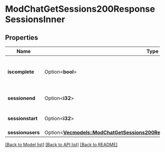 # ModChatGetSessions200ResponseSessionsInner

## Properties

Name | Type | Description | Notes
------------ | ------------- | ------------- | -------------
**iscomplete** | Option<**bool**> | Whether the session is completed or not. | [optional][default to null]
**sessionend** | Option<**i32**> | Session end time. | [optional][default to null]
**sessionstart** | Option<**i32**> | Session start time. | [optional][default to null]
**sessionusers** | Option<[**Vec<models::ModChatGetSessions200ResponseSessionsInnerSessionusersInner>**](mod_chat_get_sessions_200_response_sessions_inner_sessionusers_inner.md)> |  | [optional]

[[Back to Model list]](../README.md#documentation-for-models) [[Back to API list]](../README.md#documentation-for-api-endpoints) [[Back to README]](../README.md)


